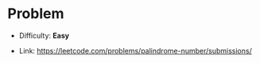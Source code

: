 # Problem
- Difficulty: **Easy** 

- Link: https://leetcode.com/problems/palindrome-number/submissions/
